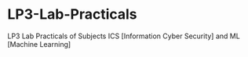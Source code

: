 # LP3-Lab-Practicals
LP3 Lab Practicals of Subjects ICS [Information Cyber Security] and ML [Machine Learning]
